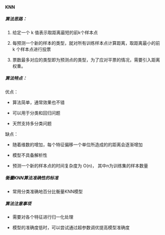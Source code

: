 #### KNN

##### 算法思路：

1. 给定一个 k 值表示取距离最短的前k个样本点

2. 每预测一个新的样本的类型，就对所有训练样本点计算距离，取距离最小的前k 个样本点进行投票

3. 票数最多对应的类型即为预测点的类型，为了应对平票的情况，需要引入距离权重。

##### 算法特点：

优点：

- 算法简单，通常效果也不错

- 可以用于分类和回归问题

- 天然支持多分类问题

缺点：

- 随着维数的增加，每个特征偏移一个单位所造成的的距离会逐渐增加

- 模型不具备解析性

- 预测一个新的样本点的时间复杂度为 O(n)， 其中n为训练集的样本数量



##### 衡量KNN算法准确性的标准

- 常用分类准确地百分比衡量KNN模型



##### 算法注意事项

- 需要对各个特征进行归一化处理

- 模型的准确度低时，可以尝试通过超参数调优提高模型准确度




